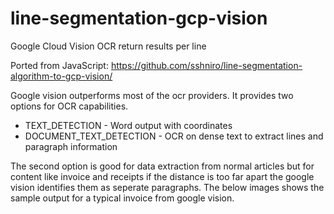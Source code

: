 # line-segmentation-gcp-vision
Google Cloud Vision OCR return results per line

Ported from JavaScript: 
https://github.com/sshniro/line-segmentation-algorithm-to-gcp-vision/

Google vision outperforms most of the ocr providers. It provides two options for OCR capabilities.

- TEXT_DETECTION - Word output with coordinates
- DOCUMENT_TEXT_DETECTION - OCR on dense text to extract lines and paragraph information

The second option is good for data extraction from normal articles but for content like invoice and receipts if the distance is too far apart the google vision identifies them as seperate paragraphs. The below images shows the sample output for a typical invoice from google vision.
